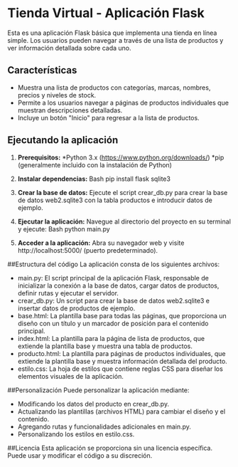 # Tienda Virtual - Aplicación Flask
Esta es una aplicación Flask básica que implementa una tienda en línea simple. Los usuarios pueden navegar a través de una lista de productos y ver información detallada sobre cada uno.

## Características
* Muestra una lista de productos con categorías, marcas, nombres, precios y niveles de stock.
* Permite a los usuarios navegar a páginas de productos individuales que muestran descripciones detalladas.
* Incluye un botón "Inicio" para regresar a la lista de productos.

## Ejecutando la aplicación
1. **Prerequisitos:**
  *Python 3.x (https://www.python.org/downloads/)
  *pip (generalmente incluido con la instalación de Python)
   
2. **Instalar dependencias:**
Bash
pip install flask sqlite3

3. **Crear la base de datos:**
Ejecute el script crear_db.py para crear la base de datos web2.sqlite3 con la tabla productos e introducir datos de ejemplo.

4. **Ejecutar la aplicación:**
Navegue al directorio del proyecto en su terminal y ejecute:
Bash
python main.py

5. **Acceder a la aplicación:**
Abra su navegador web y visite http://localhost:5000/ (puerto predeterminado).

##Estructura del código
La aplicación consta de los siguientes archivos:

* main.py: El script principal de la aplicación Flask, responsable de inicializar la conexión a la base de datos, cargar datos de productos, definir rutas y ejecutar el servidor.
* crear_db.py: Un script para crear la base de datos web2.sqlite3 e insertar datos de productos de ejemplo.
* base.html: La plantilla base para todas las páginas, que proporciona un diseño con un título y un marcador de posición para el contenido principal.
* index.html: La plantilla para la página de lista de productos, que extiende la plantilla base y muestra una tabla de productos.
* producto.html: La plantilla para páginas de productos individuales, que extiende la plantilla base y muestra información detallada del producto.
* estilo.css: La hoja de estilos que contiene reglas CSS para diseñar los elementos visuales de la aplicación.

##Personalización
Puede personalizar la aplicación mediante:

* Modificando los datos del producto en crear_db.py.
* Actualizando las plantillas (archivos HTML) para cambiar el diseño y el contenido.
* Agregando rutas y funcionalidades adicionales en main.py.
* Personalizando los estilos en estilo.css.

##Licencia
Esta aplicación se proporciona sin una licencia específica. Puede usar y modificar el código a su discreción.
